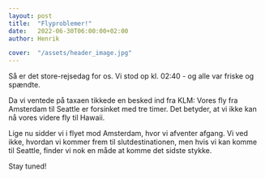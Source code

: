 ```yaml
---
layout: post
title:  "Flyproblemer!"
date:   2022-06-30T06:00:00+02:00
author: Henrik

cover:  "/assets/header_image.jpg"
---
```


Så er det store-rejsedag for os. Vi stod op kl. 02:40 - og alle var friske og spændte.

Da vi ventede på taxaen tikkede en besked ind fra KLM: Vores fly fra Amsterdam til Seattle er forsinket med tre timer. Det betyder, at vi ikke kan nå vores videre fly til Hawaii.

Lige nu sidder vi i flyet mod Amsterdam, hvor vi afventer afgang. Vi ved ikke, hvordan vi kommer frem til slutdestinationen, men hvis vi kan komme til Seattle, finder vi nok en måde at komme det sidste stykke.

Stay tuned!
